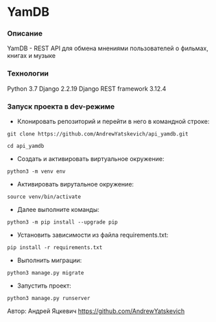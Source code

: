 # YamDB

### Описание

YamDB - REST API для обмена мнениями пользователей о фильмах, книгах и музыке

### Технологии

Python 3.7
Django 2.2.19
Django REST framework 3.12.4

### Запуск проекта в dev-режиме

- Клонировать репозиторий и перейти в него в командной строке:

```
git clone https://github.com/AndrewYatskevich/api_yamdb.git
```

```
cd api_yamdb
```

- Cоздать и активировать виртуальное окружение:

```
python3 -m venv env
```

- Активировать вирутальное окружение:

```
source venv/bin/activate
```
- Далее выполните команды:

```
python3 -m pip install --upgrade pip
```

- Установить зависимости из файла requirements.txt:

```
pip install -r requirements.txt
```

- Выполнить миграции:

```
python3 manage.py migrate
```

- Запустить проект:

```
python3 manage.py runserver
```

Автор: Андрей Яцкевич https://github.com/AndrewYatskevich